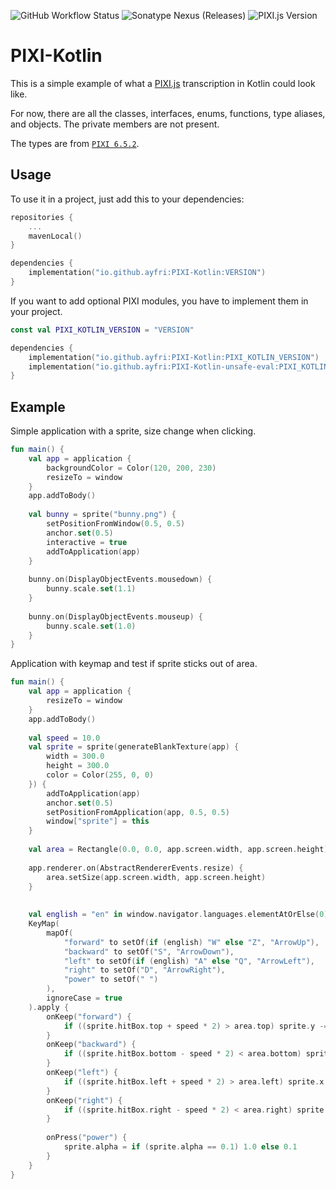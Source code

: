 ![GitHub Workflow Status](https://img.shields.io/github/workflow/status/Ayfri/PIXI-Kotlin/Kotlin%20CI?style=flat-square)
![Sonatype Nexus (Releases)](https://img.shields.io/nexus/r/io.github.ayfri/PIXI-Kotlin?server=https%3A%2F%2Fs01.oss.sonatype.org&style=flat-square&label=Latest%20Version)
![PIXI.js Version](https://img.shields.io/badge/pixi.js-6.5.2-blue?style=flat-square&logo=npm)

# PIXI-Kotlin

This is a simple example of what a [PIXI.js](https://github.com/pixijs/pixijs) transcription in Kotlin could look like.

For now, there are all the classes, interfaces, enums, functions, type aliases, and objects. The private members are not present.

The types are from [`PIXI 6.5.2`](https://github.com/pixijs/pixijs/releases/tag/v6.5.2).

## Usage

To use it in a project, just add this to your dependencies:

```kotlin
repositories {
	...
	mavenLocal()
}

dependencies {
	implementation("io.github.ayfri:PIXI-Kotlin:VERSION")
}
```

If you want to add optional PIXI modules, you have to implement them in your project.

```kotlin
const val PIXI_KOTLIN_VERSION = "VERSION"

dependencies {
	implementation("io.github.ayfri:PIXI-Kotlin:PIXI_KOTLIN_VERSION")
	implementation("io.github.ayfri:PIXI-Kotlin-unsafe-eval:PIXI_KOTLIN_VERSION")
}
```

## Example

Simple application with a sprite, size change when clicking.

```kotlin
fun main() {
	val app = application {
		backgroundColor = Color(120, 200, 230)
		resizeTo = window
	}
	app.addToBody()
	
	val bunny = sprite("bunny.png") {
		setPositionFromWindow(0.5, 0.5)
		anchor.set(0.5)
		interactive = true
		addToApplication(app)
	}
	
	bunny.on(DisplayObjectEvents.mousedown) {
		bunny.scale.set(1.1)
	}
	
	bunny.on(DisplayObjectEvents.mouseup) {
		bunny.scale.set(1.0)
	}
}
```

Application with keymap and test if sprite sticks out of area.

```kotlin
fun main() {
	val app = application {
		resizeTo = window
	}
	app.addToBody()
	
	val speed = 10.0
	val sprite = sprite(generateBlankTexture(app) {
		width = 300.0
		height = 300.0
		color = Color(255, 0, 0)
	}) {
		addToApplication(app)
		anchor.set(0.5)
		setPositionFromApplication(app, 0.5, 0.5)
		window["sprite"] = this
	}
	
	val area = Rectangle(0.0, 0.0, app.screen.width, app.screen.height)
	
	app.renderer.on(AbstractRendererEvents.resize) {
		area.setSize(app.screen.width, app.screen.height)
	}
	
	
	val english = "en" in window.navigator.languages.elementAtOrElse(0) { window.navigator.language }
	KeyMap(
		mapOf(
			"forward" to setOf(if (english) "W" else "Z", "ArrowUp"),
			"backward" to setOf("S", "ArrowDown"),
			"left" to setOf(if (english) "A" else "Q", "ArrowLeft"),
			"right" to setOf("D", "ArrowRight"),
			"power" to setOf(" ")
		),
		ignoreCase = true
	).apply {
		onKeep("forward") {
			if ((sprite.hitBox.top + speed * 2) > area.top) sprite.y -= speed
		}
		onKeep("backward") {
			if ((sprite.hitBox.bottom - speed * 2) < area.bottom) sprite.y += speed
		}
		onKeep("left") {
			if ((sprite.hitBox.left + speed * 2) > area.left) sprite.x -= speed
		}
		onKeep("right") {
			if ((sprite.hitBox.right - speed * 2) < area.right) sprite.x += speed
		}
		
		onPress("power") {
			sprite.alpha = if (sprite.alpha == 0.1) 1.0 else 0.1
		}
	}
}
```
